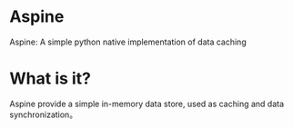 Aspine
========
Aspine: A simple python native implementation of data caching

What is it?
========
Aspine provide a simple in-memory data store, used as caching and data synchronization。




